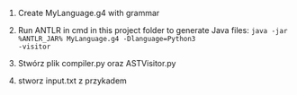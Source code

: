 1. Create MyLanguage.g4 with grammar

2. Run ANTLR in cmd in this project folder to generate Java files: 
    <code>java -jar %ANTLR_JAR% MyLanguage.g4 -Dlanguage=Python3 -visitor</code>  

3. Stwórz plik compiler.py oraz ASTVisitor.py
4. stworz input.txt z przykadem

